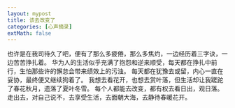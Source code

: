 ```yaml
---
layout: mypost
title: 该去改变了
categories: [心声摘录]
extMath: false
---
```



也许是在我司待久了吧，便有了那么多疲倦，那么多焦灼，一边经历着三字诀，一边苦苦挣扎着。
华为人的生活似乎充满了抱怨和逆来顺受，每天都在挣扎中前行，生怕那些许的懈怠会带来绩效上的污浊。
每天都在犹豫去或留，内心一直在妥协，最终便又继续狗着了。
我想去看花开，也想去赏叶落，但生活却让我蹉跎了春花秋月，遗落了夏叶冬雪。
每个人都能去改变，都有权去看日出，观日落。
走出去，对自己说不，去享受生活，去面朝大海，去静待春暖花开。
